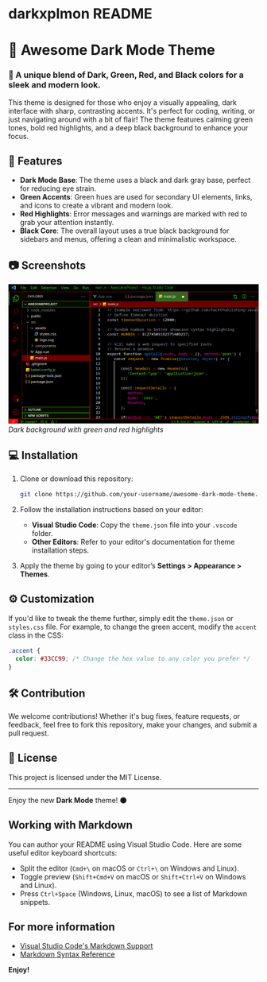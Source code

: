 # darkxplmon README

# 🚀 Awesome Dark Mode Theme

### 🎨 A unique blend of **Dark**, **Green**, **Red**, and **Black** colors for a sleek and modern look.

This theme is designed for those who enjoy a visually appealing, dark interface with sharp, contrasting accents. It's perfect for coding, writing, or just navigating around with a bit of flair! The theme features calming green tones, bold red highlights, and a deep black background to enhance your focus.

## 🌟 Features

- **Dark Mode Base**: The theme uses a black and dark gray base, perfect for reducing eye strain.
- **Green Accents**: Green hues are used for secondary UI elements, links, and icons to create a vibrant and modern look.
- **Red Highlights**: Error messages and warnings are marked with red to grab your attention instantly.
- **Black Core**: The overall layout uses a true black background for sidebars and menus, offering a clean and minimalistic workspace.

## 📷 Screenshots

![Main Interface](/themes.png)
*Dark background with green and red highlights*

## 💻 Installation

1. Clone or download this repository:
   ```bash
   git clone https://github.com/your-username/awesome-dark-mode-theme.git
   ```

2. Follow the installation instructions based on your editor:
   - **Visual Studio Code**: Copy the `theme.json` file into your `.vscode` folder.
   - **Other Editors**: Refer to your editor's documentation for theme installation steps.

3. Apply the theme by going to your editor’s **Settings > Appearance > Themes**.

## ⚙️ Customization

If you'd like to tweak the theme further, simply edit the `theme.json` or `styles.css` file. For example, to change the green accent, modify the `accent` class in the CSS:

```css
.accent {
  color: #33CC99; /* Change the hex value to any color you prefer */
}
```

## 🛠️ Contribution

We welcome contributions! Whether it's bug fixes, feature requests, or feedback, feel free to fork this repository, make your changes, and submit a pull request.

## 📄 License

This project is licensed under the MIT License.

---

Enjoy the new **Dark Mode** theme! 🌑
## Working with Markdown

You can author your README using Visual Studio Code. Here are some useful editor keyboard shortcuts:

* Split the editor (`Cmd+\` on macOS or `Ctrl+\` on Windows and Linux).
* Toggle preview (`Shift+Cmd+V` on macOS or `Shift+Ctrl+V` on Windows and Linux).
* Press `Ctrl+Space` (Windows, Linux, macOS) to see a list of Markdown snippets.

## For more information

* [Visual Studio Code's Markdown Support](http://code.visualstudio.com/docs/languages/markdown)
* [Markdown Syntax Reference](https://help.github.com/articles/markdown-basics/)

**Enjoy!**
